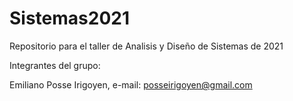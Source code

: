 # Sistemas2021
Repositorio para el taller de Analisis y Diseño de Sistemas de 2021

Integrantes del grupo:

Emiliano Posse Irigoyen, e-mail: posseirigoyen@gmail.com
